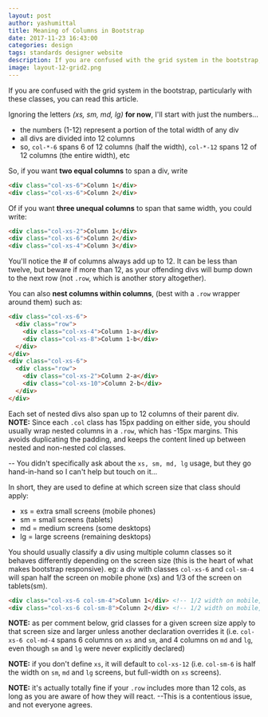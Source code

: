 ```yaml
---
layout: post
author: yashumittal
title: Meaning of Columns in Bootstrap
date: 2017-11-23 16:43:00
categories: design
tags: standards designer website
description: If you are confused with the grid system in the bootstrap, particularly with these classes, you can read this article.
image: layout-12-grid2.png
---
```


If you are confused with the grid system in the bootstrap, particularly with these classes, you can read this article.

Ignoring the letters *(xs, sm, md, lg)* **for now**, I'll start with just the numbers...

* the numbers (1-12) represent a portion of the total width of any div
* all divs are divided into 12 columns
* so, `col-*-6` spans 6 of 12 columns (half the width), `col-*-12` spans 12 of 12 columns (the entire width), etc

So, if you want **two equal columns** to span a div, write

```html
<div class="col-xs-6">Column 1</div>
<div class="col-xs-6">Column 2</div>
```

Of if you want **three unequal columns** to span that same width, you could write:

```html
<div class="col-xs-2">Column 1</div>
<div class="col-xs-6">Column 2</div>
<div class="col-xs-4">Column 3</div>
```

You'll notice the # of columns always add up to 12. It can be less than twelve, but beware if more than 12, as your offending divs will bump down to the next row (not `.row`, which is another story altogether).

You can also **nest columns within columns**, (best with a `.row` wrapper around them) such as:

```html
<div class="col-xs-6">
  <div class="row">
    <div class="col-xs-4">Column 1-a</div>
    <div class="col-xs-8">Column 1-b</div>
  </div>
</div>
<div class="col-xs-6">
  <div class="row">
    <div class="col-xs-2">Column 2-a</div>
    <div class="col-xs-10">Column 2-b</div>
  </div>
</div>
```

Each set of nested divs also span up to 12 columns of their parent div. **NOTE:** Since each `.col` class has 15px padding on either side, you should usually wrap nested columns in a `.row`, which has -15px margins. This avoids duplicating the padding, and keeps the content lined up between nested and non-nested col classes.

-- You didn't specifically ask about the `xs, sm, md, lg` usage, but they go hand-in-hand so I can't help but touch on it...

In short, they are used to define at which screen size that class should apply:

* xs = extra small screens (mobile phones)
* sm = small screens (tablets)
* md = medium screens (some desktops)
* lg = large screens (remaining desktops)

You should usually classify a div using multiple column classes so it behaves differently depending on the screen size (this is the heart of what makes bootstrap responsive). eg: a div with classes `col-xs-6` and `col-sm-4` will span half the screen on mobile phone (xs) and 1/3 of the screen on tablets(sm).

```html
<div class="col-xs-6 col-sm-4">Column 1</div> <!-- 1/2 width on mobile, 1/3 screen on tablet) -->
<div class="col-xs-6 col-sm-8">Column 2</div> <!-- 1/2 width on mobile, 2/3 width on tablet -->
```

**NOTE:** as per comment below, grid classes for a given screen size apply to that screen size and larger unless another declaration overrides it (i.e. `col-xs-6 col-md-4` spans 6 columns on `xs` and `sm`, and 4 columns on `md` and `lg`, even though `sm` and `lg` were never explicitly declared)

**NOTE:** if you don't define `xs`, it will default to `col-xs-12` (i.e. `col-sm-6` is half the width on `sm`, `md` and `lg` screens, but full-width on `xs` screens).

**NOTE:** it's actually totally fine if your `.row` includes more than 12 cols, as long as you are aware of how they will react. --This is a contentious issue, and not everyone agrees.
